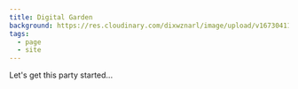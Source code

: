 ```yaml
---
title: Digital Garden
background: https://res.cloudinary.com/dixwznarl/image/upload/v1673041131/notebook/writing-typewriter.jpg
tags:
  - page
  - site
---
```


Let's get this party started...
